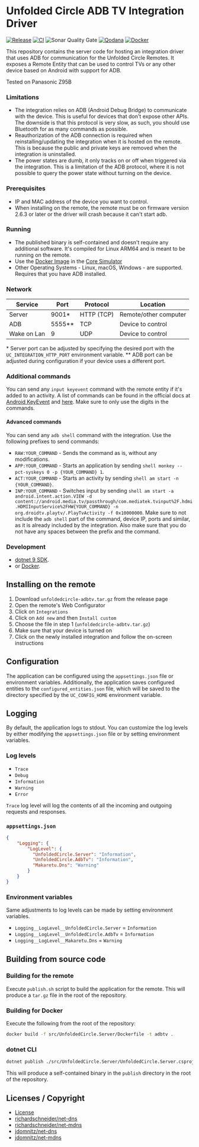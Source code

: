 # Unfolded Circle ADB TV Integration Driver

[![Release](https://img.shields.io/github/actions/workflow/status/henrikwidlund/unfoldedcircle-adbtv/github-release.yml?label=Release&logo=github)](https://github.com/henrikwidlund/unfoldedcircle-adbtv/actions/workflows/github-release.yml)
[![CI](https://img.shields.io/github/actions/workflow/status/henrikwidlund/unfoldedcircle-adbtv/ci.yml?label=CI&logo=github)](https://github.com/henrikwidlund/unfoldedcircle-adbtv/actions/workflows/ci.yml)
![Sonar Quality Gate](https://img.shields.io/sonar/quality_gate/henrikwidlund_unfoldedcircle-firetv?server=https%3A%2F%2Fsonarcloud.io&label=Sonar%20Quality%20Gate&logo=sonarqube)
[![Qodana](https://img.shields.io/github/actions/workflow/status/henrikwidlund/unfoldedcircle-adbtv/qodana_code_quality.yml?branch=main&label=Qodana&logo=github)](https://github.com/henrikwidlund/unfoldedcircle-adbtv/actions/workflows/qodana_code_quality.yml)
[![Docker](https://img.shields.io/github/actions/workflow/status/henrikwidlund/unfoldedcircle-adbtv/docker.yml?label=Docker&logo=docker)](https://github.com/henrikwidlund/unfoldedcircle-adbtv/actions/workflows/docker.yml)

This repository contains the server code for hosting an integration driver that uses ADB for communication for the Unfolded Circle Remotes.
It exposes a Remote Entity that can be used to control TVs or any other device based on Android with support for ADB.

Tested on Panasonic Z95B

### Limitations

- The integration relies on ADB (Android Debug Bridge) to communicate with the device. This is useful for devices that don't expose other APIs.
The downside is that this protocol is very slow, as such, you should use Bluetooth for as many commands as possible.
- Reauthorization of the ADB connection is required when reinstalling/updating the integration when it is hosted
on the remote. This is because the public and private keys are removed when the integration is uninstalled.
- The power states are dumb, it only tracks on or off when triggered via the integration.
This is a limitation of the ADB protocol, where it is not possible to query the power state without turning on the device.

### Prerequisites
- IP and MAC address of the device you want to control.
- When installing on the remote, the remote must be on firmware version 2.6.3 or later or the driver will crash
because it can't start adb.

### Running

- The published binary is self-contained and doesn't require any additional software.
It's compiled for Linux ARM64 and is meant to be running on the remote.
- Use the [Docker Image](https://hub.docker.com/r/henrikwidlund/unfoldedcircle-adbtv) in the [Core Simulator](https://github.com/unfoldedcircle/core-simulator)
- Other Operating Systems - Linux, macOS, Windows - are supported. Requires that you have ADB installed.

### Network

| Service      | Port   | Protocol   | Location              |
|--------------|--------|------------|-----------------------|
| Server       | 9001*  | HTTP (TCP) | Remote/other computer |
| ADB          | 5555** | TCP        | Device to control     |
| Wake on Lan  | 9      | UDP        | Device to control     |

\* Server port can be adjusted by specifying the desired port with the `UC_INTEGRATION_HTTP_PORT` environment variable.
\** ADB port can be adjusted during configuration if your device uses a different port.

### Additional commands

You can send any `input keyevent` command with the remote entity if it's added to an activity.
A list of commands can be found in the official docs at [Android KeyEvent](https://developer.android.com/reference/android/view/KeyEvent)
and [here](https://gist.github.com/arjunv/2bbcca9a1a1c127749f8dcb6d36fb0bc). Make sure to only use the digits in the commands.

#### Advanced commands
You can send any `adb shell` command with the integration. Use the following prefixes to send commands:
- `RAW:YOUR_COMMAND` - Sends the command as is, without any modifications.
- `APP:YOUR_COMMAND` - Starts an application by sending `shell monkey --pct-syskeys 0 -p {YOUR_COMMAND} 1`.
- `ACT:YOUR_COMMAND` - Starts an activity by sending `shell am start -n {YOUR_COMMAND}`.
- `INP:YOUR_COMMAND` - Switches input by sending `shell am start -a android.intent.action.VIEW -d content://android.media.tv/passthrough/com.mediatek.tvinput%2F.hdmi.HDMIInputService%2FHW{YOUR_COMMAND} -n org.droidtv.playtv/.PlayTvActivity -f 0x10000000`.
Make sure to not include the `adb shell` part of the command, device IP, ports and similar, as it is already included by the integration.
Also make sure that you do not have any spaces between the prefix and the command.

### Development

- [dotnet 9 SDK](https://dotnet.microsoft.com/download/dotnet/9.0).
- or [Docker](https://www.docker.com/get-started).

## Installing on the remote

1. Download `unfoldedcircle-adbtv.tar.gz` from the release page
2. Open the remote's Web Configurator
3. Click on `Integrations`
4. Click on `Add new` and then `Install custom` 
5. Choose the file in step 1 (`unfoldedcircle-adbtv.tar.gz`)
6. Make sure that your device is turned on
7. Click on the newly installed integration and follow the on-screen instructions

## Configuration

The application can be configured using the `appsettings.json` file or environment variables.
Additionally, the application saves configured entities to the `configured_entities.json` file, which will be saved to the directory specified by the `UC_CONFIG_HOME` environment variable.

## Logging

By default, the application logs to stdout. 
You can customize the log levels by either modifying the `appsettings.json` file or by setting environment variables.

### Log levels
- `Trace`
- `Debug`
- `Information`
- `Warning`
- `Error`

`Trace` log level will log the contents of all the incoming and outgoing requests and responses. 

### `appsettings.json`

```json
{
    "Logging": {
        "LogLevel": {
          "UnfoldedCircle.Server": "Information",
          "UnfoldedCircle.AdbTv": "Information",
          "Makaretu.Dns": "Warning"
        }
    }
}
```

### Environment variables

Same adjustments to log levels can be made by setting environment variables.
- `Logging__LogLevel__UnfoldedCircle.Server` = `Information`
- `Logging__LogLevel__UnfoldedCircle.AdbTv` = `Information`
- `Logging__LogLevel__Makaretu.Dns` = `Warning`

## Building from source code

### Building for the remote

Execute `publish.sh` script to build the application for the remote. This will produce a `tar.gz` file in the root of the repository.

### Building for Docker

Execute the following from the root of the repository:

```sh
docker build -f src/UnfoldedCircle.Server/Dockerfile -t adbtv .
```

### dotnet CLI

```sh
dotnet publish ./src/UnfoldedCircle.Server/UnfoldedCircle.Server.csproj -c Release --self-contained -o ./publish
```

This will produce a self-contained binary in the `publish` directory in the root of the repository.

## Licenses / Copyright

- [License](LICENSE)
- [richardschneider/net-dns](https://github.com/richardschneider/net-dns/blob/master/LICENSE)
- [richardschneider/net-mdns](https://github.com/richardschneider/net-mdns/blob/master/LICENSE)
- [jdomnitz/net-dns](https://github.com/jdomnitz/net-dns/blob/master/LICENSE)
- [jdomnitz/net-mdns](https://github.com/jdomnitz/net-mdns/blob/master/LICENSE)
